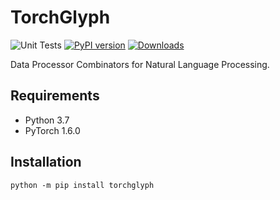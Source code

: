 # TorchGlyph

![Unit Tests](https://github.com/speedcell4/torchglyph/workflows/Unit%20Tests/badge.svg)
[![PyPI version](https://badge.fury.io/py/torchglyph.svg)](https://badge.fury.io/py/torchglyph)
[![Downloads](https://pepy.tech/badge/torchglyph)](https://pepy.tech/project/torchglyph)

Data Processor Combinators for Natural Language Processing.

## Requirements

- Python 3.7
- PyTorch 1.6.0

## Installation

`python -m pip install torchglyph`
